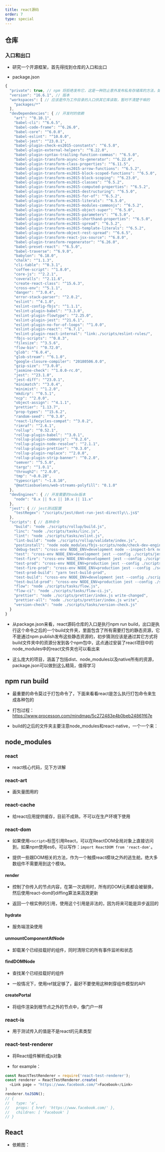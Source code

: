```yaml
---
title: react源码
order: 7
type: special
---
```


## 仓库

### 入口和出口

- 研究一个开源框架，首先得找到仓库的入口和出口

- package.json
```js
{
  "private": true, // npm 将拒绝发布它，这是一种防止意外发布私有存储库的方法，如果您希望确保仅将某个包发布到特定注册表，使用publishConfig下面描述的字典registry在发布时覆盖config参数
  "version": "16.6.1", // 版本
  "workspaces": [ // 应该是作为工作目录的入口供其它库读取，暂时不清楚干嘛的
    "packages/*"
  ],
  "devDependencies": { // 开发时的依赖
    "art": "^0.10.1",
    "babel-cli": "^6.6.5",
    "babel-code-frame": "^6.26.0",
    "babel-core": "^6.0.0",
    "babel-eslint": "^10.0.0",
    "babel-jest": "^23.0.1",
    "babel-plugin-check-es2015-constants": "^6.5.0",
    "babel-plugin-external-helpers": "^6.22.0",
    "babel-plugin-syntax-trailing-function-commas": "^6.5.0",
    "babel-plugin-transform-async-to-generator": "^6.22.0",
    "babel-plugin-transform-class-properties": "^6.11.5",
    "babel-plugin-transform-es2015-arrow-functions": "^6.5.2",
    "babel-plugin-transform-es2015-block-scoped-functions": "^6.5.0",
    "babel-plugin-transform-es2015-block-scoping": "^6.23.0",
    "babel-plugin-transform-es2015-classes": "^6.5.2",
    "babel-plugin-transform-es2015-computed-properties": "^6.5.2",
    "babel-plugin-transform-es2015-destructuring": "^6.5.0",
    "babel-plugin-transform-es2015-for-of": "^6.5.2",
    "babel-plugin-transform-es2015-literals": "^6.5.0",
    "babel-plugin-transform-es2015-modules-commonjs": "^6.5.2",
    "babel-plugin-transform-es2015-object-super": "^6.5.0",
    "babel-plugin-transform-es2015-parameters": "^6.5.0",
    "babel-plugin-transform-es2015-shorthand-properties": "^6.5.0",
    "babel-plugin-transform-es2015-spread": "^6.5.2",
    "babel-plugin-transform-es2015-template-literals": "^6.5.2",
    "babel-plugin-transform-object-rest-spread": "^6.6.5",
    "babel-plugin-transform-react-jsx-source": "^6.8.0",
    "babel-plugin-transform-regenerator": "^6.26.0",
    "babel-preset-react": "^6.5.0",
    "babel-traverse": "^6.9.0",
    "babylon": "6.18.0",
    "chalk": "^1.1.3",
    "cli-table": "^0.3.1",
    "coffee-script": "^1.8.0",
    "core-js": "^2.2.1",
    "coveralls": "^2.11.6",
    "create-react-class": "^15.6.3",
    "cross-env": "^5.1.1",
    "danger": "^3.0.4",
    "error-stack-parser": "^2.0.2",
    "eslint": "^4.1.0",
    "eslint-config-fbjs": "^1.1.1",
    "eslint-plugin-babel": "^3.3.0",
    "eslint-plugin-flowtype": "^2.25.0",
    "eslint-plugin-jest": "^21.6.1",
    "eslint-plugin-no-for-of-loops": "^1.0.0",
    "eslint-plugin-react": "^6.7.1",
    "eslint-plugin-react-internal": "link:./scripts/eslint-rules/",
    "fbjs-scripts": "^0.8.3",
    "filesize": "^3.5.6",
    "flow-bin": "^0.72.0",
    "glob": "^6.0.4",
    "glob-stream": "^6.1.0",
    "google-closure-compiler": "20180506.0.0",
    "gzip-size": "^3.0.0",
    "jasmine-check": "^1.0.0-rc.0",
    "jest": "^23.1.0",
    "jest-diff": "^23.0.1",
    "minimatch": "^3.0.4",
    "minimist": "^1.2.0",
    "mkdirp": "^0.5.1",
    "ncp": "^2.0.0",
    "object-assign": "^4.1.1",
    "prettier": "1.13.7",
    "prop-types": "^15.6.2",
    "random-seed": "^0.3.0",
    "react-lifecycles-compat": "^3.0.2",
    "rimraf": "^2.6.1",
    "rollup": "^0.52.1",
    "rollup-plugin-babel": "^3.0.1",
    "rollup-plugin-commonjs": "^8.2.6",
    "rollup-plugin-node-resolve": "^2.1.1",
    "rollup-plugin-prettier": "^0.3.0",
    "rollup-plugin-replace": "^2.0.0",
    "rollup-plugin-strip-banner": "^0.2.0",
    "semver": "^5.5.0",
    "targz": "^1.0.1",
    "through2": "^2.0.0",
    "tmp": "~0.0.28",
    "typescript": "~1.8.10",
    "@mattiasbuelens/web-streams-polyfill": "0.1.0"
  },
  "devEngines": { // 开发需要的node版本
    "node": "8.x || 9.x || 10.x || 11.x"
  },
  "jest": { // jest测试配置
    "testRegex": "/scripts/jest/dont-run-jest-directly\\.js$"
  },
  "scripts": { // 各种命令
    "build": "node ./scripts/rollup/build.js",
    "linc": "node ./scripts/tasks/linc.js",
    "lint": "node ./scripts/tasks/eslint.js",
    "lint-build": "node ./scripts/rollup/validate/index.js",
    "postinstall": "node node_modules/fbjs-scripts/node/check-dev-engines.js package.json && node ./scripts/flow/createFlowConfigs.js",
    "debug-test": "cross-env NODE_ENV=development node --inspect-brk node_modules/.bin/jest --config ./scripts/jest/config.source.js --runInBand",
    "test": "cross-env NODE_ENV=development jest --config ./scripts/jest/config.source.js",
    "test-fire": "cross-env NODE_ENV=development jest --config ./scripts/jest/config.source-fire.js",
    "test-prod": "cross-env NODE_ENV=production jest --config ./scripts/jest/config.source.js",
    "test-fire-prod": "cross-env NODE_ENV=production jest --config ./scripts/jest/config.source-fire.js",
    "test-prod-build": "yarn test-build-prod",
    "test-build": "cross-env NODE_ENV=development jest --config ./scripts/jest/config.build.js",
    "test-build-prod": "cross-env NODE_ENV=production jest --config ./scripts/jest/config.build.js",
    "flow": "node ./scripts/tasks/flow.js",
    "flow-ci": "node ./scripts/tasks/flow-ci.js",
    "prettier": "node ./scripts/prettier/index.js write-changed",
    "prettier-all": "node ./scripts/prettier/index.js write",
    "version-check": "node ./scripts/tasks/version-check.js"
  }
}
```

- 从package.json来看，react源码仓库的入口是执行npm run build，出口是执行这个命令之后的一个build文件夹，里面包含了所有需要打包的静态资源，它不是通过npm publish发布这些静态资源的，初步猜测应该是通过其它方式将build文件夹中的资源分发到各个npm包中，这点通过安装了react项目中的node_modules中的react文件夹也可以看出来

- 这么庞大的项目，涵盖了包括dist、node_modules以及native所有的资源，package.json可以做到这么精简，值得学习

## npm run build

- 最重要的命令莫过于打包命令了，下面来看看react是怎么执行打包命令来生成各种包的

- 打包过程：https://www.processon.com/mindmap/5c272483e4b0beb24861f67e

- build的之后的文件夹主要注意node_modules和react-native，一个一个来：

## node_modules

### react

- react核心代码，见下方详解

### react-art

- 画矢量图用的

### react-cache

- 给react应用提供缓存，目前不成熟，不可以在生产环境下使用

### react-dom

- 如果使用`<script>`标签引用React，可以在ReactDOM全局对象上直接访问到，如果npm使用es6，可以写作：`import ReactDOM from 'react-dom'`。

- 提供一些跟DOM相关的方法，作为一个触摸react模块之外的逃生舱。绝大多数组件不需要用到这个模块。

#### render

- 控制了你传入的节点内容，在第一次调用时，所有的DOM元素都会被替换，然后使用react-dom的diffing算法来高效更新

- 返回一个根实例的引用，使用这个引用是非法的，因为将来可能是异步返回的

#### hydrate

- 服务端渲染使用

#### unmountComponentAtNode

- 卸载某个已经挂载好的组件，同时清除它的所有事件监听和状态

#### findDOMNode

- 查找某个已经挂载好的组件

- 一般情况下，使用ref就足够了，最好不要使用这种刺穿组件模型的API

#### createPortal

- 将组件渲染到根节点之外的节点中，像门户一样

### react-is

- 用于测试传入的值是不是react的元素类型

### react-test-renderer

- 将React组件解析成js对象

- for example：
```js
const ReactTestRenderer = require('react-test-renderer');
const renderer = ReactTestRenderer.create(
  <Link page = "https://www.facebook.com/">Facebook</Link>
)
renderer.toJSON();
// {
//   type: 'a',
//   props: { href: 'https://www.facebook.com/' },
//   children: [ 'Facebook' ]
// }
```

## React

- 依赖图：